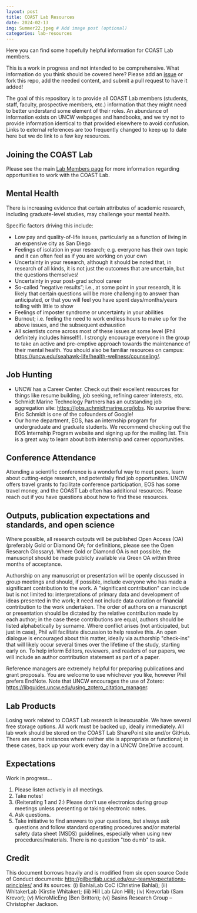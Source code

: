 ```yaml
---
layout: post
title: COAST Lab Resources
date: 2024-02-13
img: Summer22.jpeg # Add image post (optional)
categories: lab-resources
---
```


Here you can find some hopefully helpful information for COAST Lab members.

This is a work in progress and not intended to be comprehensive. What information do you think should be covered here? Please add an [issue](https://github.com/COAST-Lab/COAST-Lab.github.io/issues) or fork this repo, add the needed content, and submit a pull request to have it added!

The goal of this repository is to provide all COAST Lab members (students, staff, faculty, prospective members, etc.) information that they might need to better understand some element of their roles. An abundance of information exists on UNCW webpages and handbooks, and we try not to provide information identical to that provided elsewhere to avoid confusion. Links to external references are too frequently changed to keep up to date here but we do link to a few key resources. 

## Joining the COAST Lab
Please see the main [Lab Members page](../lab-members/#Work) for more information regarding opportunities to work with the COAST Lab.

## Mental Health
There is increasing evidence that certain attributes of academic research, including graduate-level studies, may challenge your mental health.

Specific factors driving this include:
- Low pay and quality-of-life issues, particularly as a function of living in an expensive city as San Diego
- Feelings of isolation in your research; e.g. everyone has their own topic and it can often feel as if you are working on your own
- Uncertainty in your research, although it should be noted that, in research of all kinds, it is not just the outcomes that are uncertain, but the questions themselves!
- Uncertainty in your post-grad school career
- So-called “negative results”; i.e., at some point in your research, it is likely that certain questions will be more challenging to answer than anticipated, or that you will feel you have spent days/months/years toiling with little to show
- Feelings of imposter syndrome or uncertainty in your abilities
- Burnout; i.e. feeling the need to work endless hours to make up for the above issues, and the subsequent exhaustion
- All scientists come across most of these issues at some level (Phil definitely includes himself!). I strongly encourage everyone in the group to take an active and pre-emptive approach towards the maintenance of their mental health. You should also be familiar resources on campus: https://uncw.edu/seahawk-life/health-wellness/counseling/.

## Job Hunting
- UNCW has a Career Center. Check out their excellent resources for things like resume building, job seeking, refining career interests, etc. 
- Schmidt Marine Technology Partners has an outstanding job aggregation site: https://jobs.schmidtmarine.org/jobs. No surprise there: Eric Schmidt is one of the cofounders of Google!
- Our home department, EOS, has an internship program for undergraduate and graduate students. We recommend checking out the EOS Internship Program website and signing up for the mailing list. This is a great way to learn about both internship and career opportunities. 

## Conference Attendance
Attending a scientific conference is a wonderful way to meet peers, learn about cutting-edge research, and potentially find job opportunities. UNCW offers travel grants to facilitate conference participation, EOS has some travel money, and the COAST Lab often has additional resources. Please reach out if you have questions about how to find these resources.

## Outputs, publication expectations and standards, and open science
Where possible, all research outputs will be published Open Access (OA) (preferably Gold or Diamond OA; for definitions, please see the Open Research Glossary). Where Gold or Diamond OA is not possible, the manuscript should be made publicly available via Green OA within three months of acceptance. 

Authorship on any manuscript or presentation will be openly discussed in group meetings and should, if possible, include everyone who has made a significant contribution to the work. A "significant contribution" can include but is not limited to: interpretations of primary data and development of ideas presented in the work; it need not include data curation or financial contribution to the work undertaken. The order of authors on a manuscript or presentation should be dictated by the relative contribution made by each author; in the case these contributions are equal, authors should be listed alphabetically by surname. Where conflict arises (not anticipated, but just in case), Phil will facilitate discussion to help resolve this. An open dialogue is encouraged about this matter, ideally via authorship "check-ins" that will likely occur several times over the lifetime of the study, starting early on. To help inform Editors, reviewers, and readers of our papers, we will include an author contribution statement as part of a paper.

Reference managers are extremely helpful for preparing publications and grant proposals. You are welcome to use whichever you like, however Phil prefers EndNote. Note that UNCW encourages the use of Zotero: https://libguides.uncw.edu/using_zotero_citation_manager.

## Lab Products
Losing work related to COAST Lab research is inexcusable. We have several free storage options. All work must be backed up, ideally immediately. All lab work should be stored on the COAST Lab SharePoint site and/or GitHub. There are some instances where neither site is appropriate or functional; in these cases, back up your work every day in a UNCW OneDrive account. 

## Expectations
Work in progress...

1. Please listen actively in all meetings. 
2. Take notes! 
3. (Reiterating 1 and 2:) Please don't use electronics during group meetings unless presenting or taking electronic notes.
4. Ask questions. 
5. Take initiative to find answers to your questions, but always ask questions and follow standard operating procedures and/or material safety data sheet (MSDS) guidelines, especially when using new procedures/materials. There is no question "too dumb" to ask.

## Credit
This document borrows heavily and is modified from six open source Code of Conduct documents: http://gilbertlab.ucsd.edu/our-team/expectations-principles/ and its sources: (i) BahlaiLab CoC (Christine Bahlai); (ii) WhitakerLab (Kirstie Whitaker); (iii) Hill Lab (Jon Hill); (iv) Krevorlab (Sam Krevor); (v) MicroMicEng (Ben Britton); (vi) Basins Research Group – Christopher Jackson.